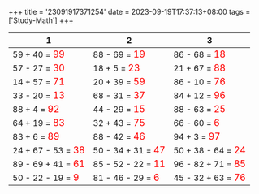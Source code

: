+++ 
title = '23091917371254' 
date = 2023-09-19T17:37:13+08:00 
tags = ['Study-Math'] 
+++ 

1 | 2 | 3 
-- | -- | -- 
59 + 40 = <font color=red size=4>99</font> | 88 - 69 = <font color=red size=4>19</font> | 86 - 68 = <font color=red size=4>18</font> 
57 - 27 = <font color=red size=4>30</font> | 18 + 5 = <font color=red size=4>23</font> | 21 + 67 = <font color=red size=4>88</font> 
14 + 57 = <font color=red size=4>71</font> | 20 + 39 = <font color=red size=4>59</font> | 86 - 10 = <font color=red size=4>76</font> 
33 - 20 = <font color=red size=4>13</font> | 68 - 31 = <font color=red size=4>37</font> | 84 + 12 = <font color=red size=4>96</font> 
88 + 4 = <font color=red size=4>92</font> | 44 - 29 = <font color=red size=4>15</font> | 88 - 63 = <font color=red size=4>25</font> 
64 + 19 = <font color=red size=4>83</font> | 32 + 43 = <font color=red size=4>75</font> | 66 - 60 = <font color=red size=4>6</font> 
83 + 6 = <font color=red size=4>89</font> | 88 - 42 = <font color=red size=4>46</font> | 94 + 3 = <font color=red size=4>97</font> 
24 + 67 - 53 = <font color=red size=4>38</font> | 50 - 34 + 31 = <font color=red size=4>47</font> | 50 + 38 - 64 = <font color=red size=4>24</font> 
89 - 69 + 41 = <font color=red size=4>61</font> | 85 - 52 - 22 = <font color=red size=4>11</font> | 96 - 82 + 71 = <font color=red size=4>85</font> 
50 - 22 - 19 = <font color=red size=4>9</font> | 81 - 46 - 29 = <font color=red size=4>6</font> | 45 - 32 + 63 = <font color=red size=4>76</font> 


